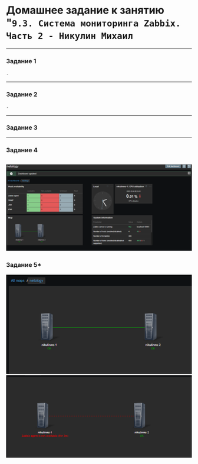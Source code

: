 # Домашнее задание к занятию "`9.3. Система мониторинга Zabbix. Часть 2 - Никулин Михаил`

---

### Задание 1



```
- 
```

---

### Задание 2



```
- 
```

---

### Задание 3


---

### Задание 4

![Задание 4](img%2Fdashbord.png)
---

### Задание 5*

![task_5_1.png](img%2Ftask_5_1.png)
![Задание 5*](img%2Ftask_5.png)